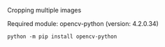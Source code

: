 Cropping multiple images



Required module: opencv-python (version: 4.2.0.34)

	

	python -m pip install opencv-python